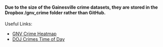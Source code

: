 #### Due to the size of the Gainesville crime datasets, they are stored in the Dropbox /gnv_crime folder rather than GitHub.

Useful Links:
- [GNV Crime Heatmap](https://data.cityofgainesville.org/Community-Model/Crime-Incident-Heatmap-2011-Present/man8-mr28)
- [DOJ Crimes Time of Day](https://www.ojjdp.gov/ojstatbb/offenders/qa03401.asp?qaDate=2016)

